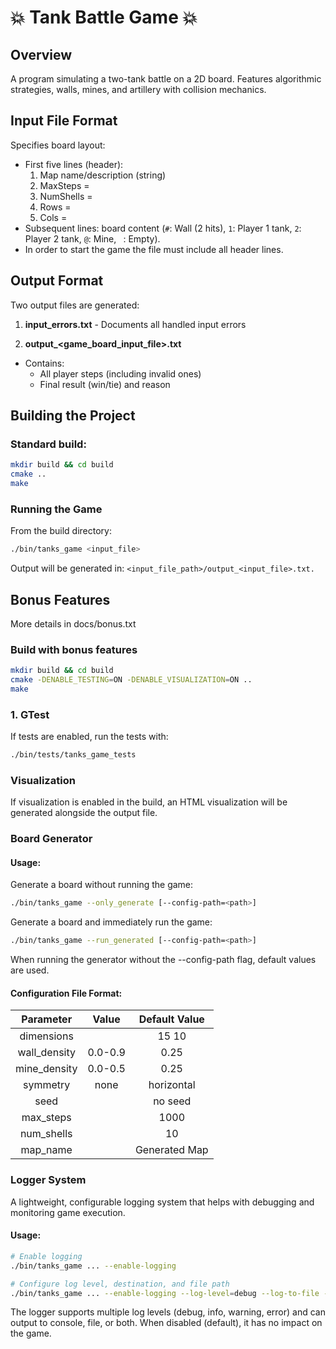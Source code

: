 # 💥 Tank Battle Game 💥

## Overview

A program simulating a two-tank battle on a 2D board. 
Features algorithmic strategies, walls, mines, and artillery with collision
mechanics.

## Input File Format

Specifies board layout:

* First five lines (header):
  1. Map name/description (string)
  2. MaxSteps = <NUM>
  3. NumShells = <NUM>
  4. Rows = <NUM>
  5. Cols = <NUM>
* Subsequent lines: board content (`#`: Wall (2 hits), `1`: Player 1 tank, `2`: Player 2 tank, `@`: Mine, ` `: Empty).
* In order to start the game the file must include all header lines.

## Output Format

Two output files are generated:

1. **input_errors.txt** - Documents all handled input errors

2. **output_<game_board_input_file>.txt**
  * Contains:
    * All player steps (including invalid ones)
    * Final result (win/tie) and reason

## Building the Project

### Standard build:

```bash
mkdir build && cd build
cmake ..
make
```

### Running the Game
From the build directory:
```bash
./bin/tanks_game <input_file>
```
Output will be generated in: `<input_file_path>/output_<input_file>.txt.`


## Bonus Features
More details in docs/bonus.txt

### Build with bonus features
```bash
mkdir build && cd build
cmake -DENABLE_TESTING=ON -DENABLE_VISUALIZATION=ON ..
make
```

### 1. GTest
If tests are enabled, run the tests with:
```bash
./bin/tests/tanks_game_tests
```

### Visualization
If visualization is enabled in the build, an HTML visualization will be generated alongside the output file.

### Board Generator
#### Usage:

Generate a board without running the game:
```bash
./bin/tanks_game --only_generate [--config-path=<path>]
```

Generate a board and immediately run the game:
```bash
./bin/tanks_game --run_generated [--config-path=<path>]
```

When running the generator without the --config-path flag, default values are
used.

#### Configuration File Format:

| Parameter   | Value                                 | Default Value   |
|:-----------:|:-------------------------------------:|:--------------:|
| dimensions  | <width> <height>                      | 15 10          |
| wall_density| 0.0-0.9                               | 0.25           |
| mine_density| 0.0-0.5                               | 0.25           |
| symmetry    | none|horizontal|vertical|diagonal      | none           |
| seed        | <number>                              | no seed        |
| max_steps   | <number>                              | 1000           |
| num_shells  | <number>                              | 10             |
| map_name    | <string>                              | Generated Map  |

### Logger System
A lightweight, configurable logging system that helps with debugging and monitoring game execution.

#### Usage:
```bash
# Enable logging
./bin/tanks_game ... --enable-logging

# Configure log level, destination, and file path
./bin/tanks_game ... --enable-logging --log-level=debug --log-to-file --log-file=game.log
```

The logger supports multiple log levels (debug, info, warning, error) and can output to console, file, or both. When disabled (default), it has no impact on the game.